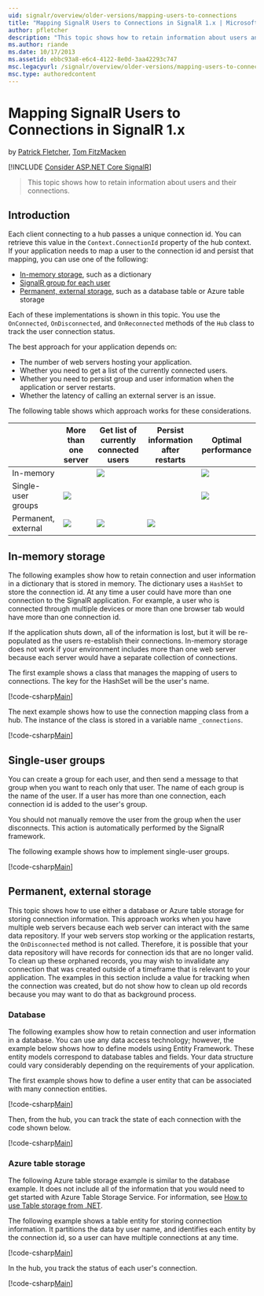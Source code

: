 ```yaml
---
uid: signalr/overview/older-versions/mapping-users-to-connections
title: "Mapping SignalR Users to Connections in SignalR 1.x | Microsoft Docs"
author: pfletcher
description: "This topic shows how to retain information about users and their connections."
ms.author: riande
ms.date: 10/17/2013
ms.assetid: ebbc93a8-e6c4-4122-8e0d-3aa42293c747
msc.legacyurl: /signalr/overview/older-versions/mapping-users-to-connections
msc.type: authoredcontent
---
```

Mapping SignalR Users to Connections in SignalR 1.x
====================
by [Patrick Fletcher](https://github.com/pfletcher), [Tom FitzMacken](https://github.com/tfitzmac)

[!INCLUDE [Consider ASP.NET Core SignalR](~/aspnet/includes/signalr/signalr-version-disambiguation.md)]

> This topic shows how to retain information about users and their connections.


## Introduction

Each client connecting to a hub passes a unique connection id. You can retrieve this value in the `Context.ConnectionId` property of the hub context. If your application needs to map a user to the connection id and persist that mapping, you can use one of the following:

- [In-memory storage](#inmemory), such as a dictionary
- [SignalR group for each user](#groups)
- [Permanent, external storage](#database), such as a database table or Azure table storage

Each of these implementations is shown in this topic. You use the `OnConnected`, `OnDisconnected`, and `OnReconnected` methods of the `Hub` class to track the user connection status.

The best approach for your application depends on:

- The number of web servers hosting your application.
- Whether you need to get a list of the currently connected users.
- Whether you need to persist group and user information when the application or server restarts.
- Whether the latency of calling an external server is an issue.

The following table shows which approach works for these considerations.

|  | More than one server | Get list of currently connected users | Persist information after restarts | Optimal performance |
| --- | --- | --- | --- | --- |
| In-memory |  | ![](mapping-users-to-connections/_static/image1.png) |  | ![](mapping-users-to-connections/_static/image2.png) |
| Single-user groups | ![](mapping-users-to-connections/_static/image3.png) |  |  | ![](mapping-users-to-connections/_static/image4.png) |
| Permanent, external | ![](mapping-users-to-connections/_static/image5.png) | ![](mapping-users-to-connections/_static/image6.png) | ![](mapping-users-to-connections/_static/image7.png) |  |

<a id="inmemory"></a>

## In-memory storage

The following examples show how to retain connection and user information in a dictionary that is stored in memory. The dictionary uses a `HashSet` to store the connection id. At any time a user could have more than one connection to the SignalR application. For example, a user who is connected through multiple devices or more than one browser tab would have more than one connection id.

If the application shuts down, all of the information is lost, but it will be re-populated as the users re-establish their connections. In-memory storage does not work if your environment includes more than one web server because each server would have a separate collection of connections.

The first example shows a class that manages the mapping of users to connections. The key for the HashSet will be the user's name.

[!code-csharp[Main](mapping-users-to-connections/samples/sample1.cs)]

The next example shows how to use the connection mapping class from a hub. The instance of the class is stored in a variable name `_connections`.

[!code-csharp[Main](mapping-users-to-connections/samples/sample2.cs)]

<a id="groups"></a>

## Single-user groups

You can create a group for each user, and then send a message to that group when you want to reach only that user. The name of each group is the name of the user. If a user has more than one connection, each connection id is added to the user's group.

You should not manually remove the user from the group when the user disconnects. This action is automatically performed by the SignalR framework.

The following example shows how to implement single-user groups.

[!code-csharp[Main](mapping-users-to-connections/samples/sample3.cs)]

<a id="database"></a>

## Permanent, external storage

This topic shows how to use either a database or Azure table storage for storing connection information. This approach works when you have multiple web servers because each web server can interact with the same data repository. If your web servers stop working or the application restarts, the `OnDisconnected` method is not called. Therefore, it is possible that your data repository will have records for connection ids that are no longer valid. To clean up these orphaned records, you may wish to invalidate any connection that was created outside of a timeframe that is relevant to your application. The examples in this section include a value for tracking when the connection was created, but do not show how to clean up old records because you may want to do that as background process.

### Database

The following examples show how to retain connection and user information in a database. You can use any data access technology; however, the example below shows how to define models using Entity Framework. These entity models correspond to database tables and fields. Your data structure could vary considerably depending on the requirements of your application.

The first example shows how to define a user entity that can be associated with many connection entities.

[!code-csharp[Main](mapping-users-to-connections/samples/sample4.cs)]

Then, from the hub, you can track the state of each connection with the code shown below.

[!code-csharp[Main](mapping-users-to-connections/samples/sample5.cs)]

### Azure table storage

The following Azure table storage example is similar to the database example. It does not include all of the information that you would need to get started with Azure Table Storage Service. For information, see [How to use Table storage from .NET](https://azure.microsoft.com/documentation/articles/storage-dotnet-how-to-use-tables/).

The following example shows a table entity for storing connection information. It partitions the data by user name, and identifies each entity by the connection id, so a user can have multiple connections at any time.

[!code-csharp[Main](mapping-users-to-connections/samples/sample6.cs)]

In the hub, you track the status of each user's connection.

[!code-csharp[Main](mapping-users-to-connections/samples/sample7.cs)]
